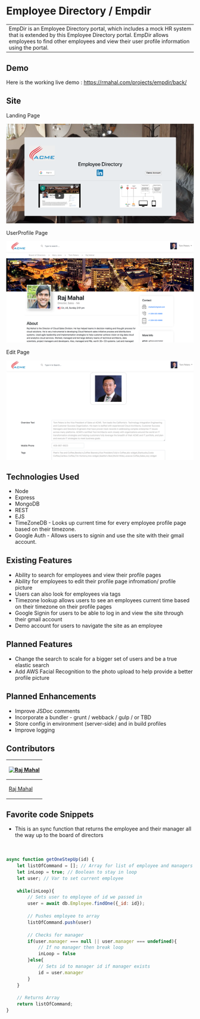 # Employee Directory / Empdir
<table>
<tr>
<td>
EmpDir is an Employee Directory portal, which includes a mock HR system that is extended by this Employee Directory portal. EmpDir allows employees to find other employees and view their user profile information using the portal.
</td>
</tr>
</table>


## Demo
Here is the working live demo :  https://rmahal.com/projects/empdir/back/


## Site

Landing Page

![Landing Page Image](https://raw.githubusercontent.com/rmahal/FINAL-PROJECT-WDI/master/back/public/img/readmepics/indexPic.png?raw=true "Landing Page Image")

UserProfile Page

![UserProfile Page Image](https://raw.githubusercontent.com/rmahal/FINAL-PROJECT-WDI/master/back/public/img/readmepics/userProfilePic.png?raw=true "UserProfile Page Image")

Edit Page

![Edit Page Image](https://raw.githubusercontent.com/rmahal/FINAL-PROJECT-WDI/master/back/public/img/readmepics/editPic.png?raw=true "Edit Page Image")


## Technologies Used

* Node
* Express
* MongoDB
* REST
* EJS
* TimeZoneDB - Looks up current time for every employee profile page based on their timezone.
* Google Auth - Allows users to signin and use the site with their gmail account.


## Existing Features

* Ability to search for employees and view their profile pages
* Ability for employees to edit their profile page infromation/ profile picture
* Users can also look for employees via tags
* Timezone lookup allows users to see an employees current time based on their timezone on their profile pages
* Google Signin for users to be able to log in and view the site through their gmail account
* Demo account for users to navigate the site as an employee




## Planned Features

* Change the search to scale for a bigger set of users and be a true elastic search
* Add AWS Facial Recognition to the photo upload to help provide a better profile picture

## Planned Enhancements
* Improve JSDoc comments 
* Incorporate a bundler  - grunt / webback / gulp / or TBD
* Store config in environment (server-side) and in build profiles
* Improve logging 

## Contributors

<table>
<thead>
<tr>
<th>

[![Raj Mahal](https://avatars0.githubusercontent.com/u/15217218?s=460&v=4)](https://github.com/rmahal)
</th>
</tr>
</thead>
<tbody>
<tr>
<td>

[Raj Mahal ](https://github.com/rmahal) 
</td>
</tr>
</tbody>
</table>



## Favorite code Snippets

* This is an sync function that returns the employee and their manager all the way up to the board of directors

```javascript                       


async function getOneStepUp(id) {
    let listOfCommand = []; // Array for list of employee and managers
    let inLoop = true; // Boolean to stay in loop
    let user; // Var to set current employee
    
    while(inLoop){
        // Sets user to employee of id we passed in
        user = await db.Employee.findOne({_id: id});

        // Pushes employee to array
        listOfCommand.push(user)

        // Checks for manager
        if(user.manager === null || user.manager === undefined){
            // If no manager then break loop
            inLoop = false
        }else{
            // Sets id to manager id if manager exists
            id = user.manager
        }
    }

    // Returns Array
    return listOfCommand;
}


```
